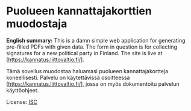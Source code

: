<!-- -*- mode: markdown; coding: utf-8 -*- -->
# Puolueen kannattajakorttien muodostaja

**English summary:** This is a damn simple web application for
generating pre-filled PDFs with given data. The form in question is
for collecting signatures for a new political party in Finland. The
site is live at [https://kannatus.liittovaltio.fi/].

Tämä sovellus muodostaa haluamasi puolueen kannattajakortteja
koneellisesti. Palvelu on käytettävissä osoitteessa
[https://kannatus.liittovaltio.fi/], jossa on myös dokumentoitu
palvelun käyttöohjeet.

License: [ISC](http://choosealicense.com/licenses/isc/)
